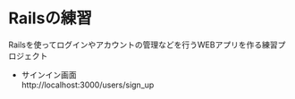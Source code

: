 # Railsの練習

Railsを使ってログインやアカウントの管理などを行うWEBアプリを作る練習プロジェクト  

* サインイン画面  
http://localhost:3000/users/sign_up